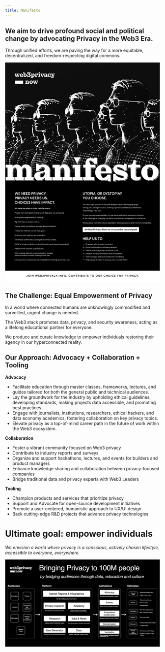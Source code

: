 ```yaml
---
title: Manifesto
---
```


## We aim to drive profound social and political change by advocating Privacy in the Web3 Era.

Through unified efforts, we are paving the way for a more equitable, decentralized, and freedom-respecting digital commons.

![manifesto docs](../assets/manifesto-docs.jpg)




## The Challenge: Equal Empowerment of Privacy

In a world where connected humans are unknowingly commodified and surveilled, urgent change is needed.

The Web3 stack promotes data, privacy, and security awareness, acting as a lifelong educational partner for everyone.

We produce and curate knowledge to empower individuals restoring their agency in our hyperconnected reality.


## Our Approach: Advocacy + Collaboration + Tooling

**Advocacy** 
- Facilitate education through master classes, frameworks, lectures, and guides tailored for both the general public and technical audiences.
- Lay the groundwork for the industry by upholding ethical guidelines, developing standards, making projects data accessible, and promoting best practices.
- Engage with journalists, institutions, researchers, ethical hackers, and data economy academics, fostering collaboration on key privacy topics.
- Elevate privacy as a top-of-mind career path in the future of work within the Web3 ecosystem.

**Collaboration**
- Foster a vibrant community focused on Web3 privacy
- Contribute to industry reports and surveys
- Organize and support hackathons, lectures, and events for builders and product managers
- Enhance knowledge sharing and collaboration between privacy-focused companies
- Bridge traditional data and privacy experts with Web3 Leaders

**Tooling**
- Champion products and services that prioritize privacy
- Support and Advocate for open-source development initiatives
- Promote a user-centered, humanistic approach to UX/UI design
- Back cutting-edge R&D projects that advance privacy technologies


# **Ultimate goal: empower individuals**

_We envision a world where privacy is a conscious, actively chosen lifestyle, accessible to everyone, everywhere._

![Bringing 100M users to privacy market](../assets/100M-to-privacy.png)
